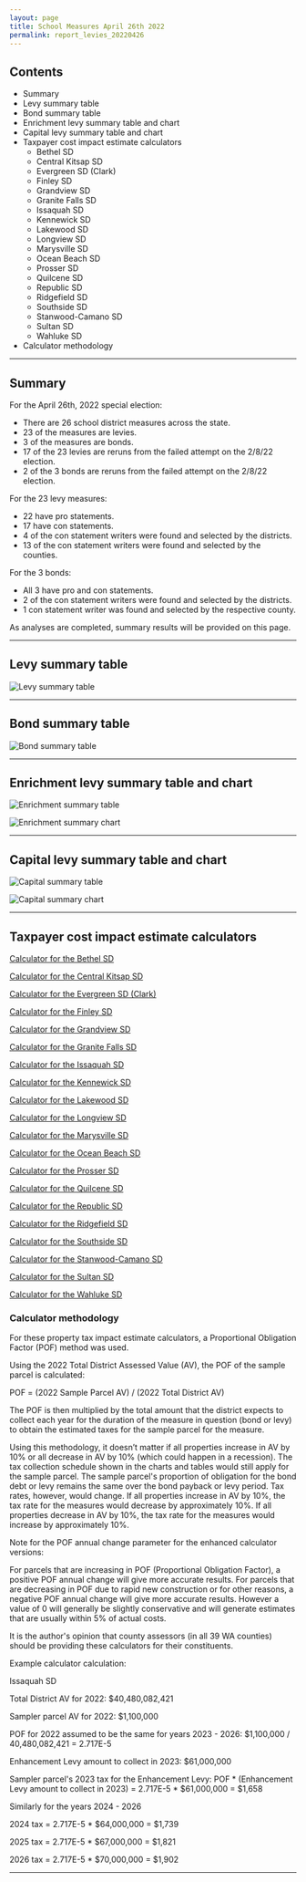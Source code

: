 ```yaml
---
layout: page
title: School Measures April 26th 2022
permalink: report_levies_20220426
---
```



## Contents
- Summary
- Levy summary table
- Bond summary table
- Enrichment levy summary table and chart
- Capital levy summary table and chart
- Taxpayer cost impact estimate calculators
  - Bethel SD
  - Central Kitsap SD
  - Evergreen SD (Clark)
  - Finley SD
  - Grandview SD
  - Granite Falls SD
  - Issaquah SD
  - Kennewick SD
  - Lakewood SD
  - Longview SD
  - Marysville SD
  - Ocean Beach SD
  - Prosser SD
  - Quilcene SD
  - Republic SD
  - Ridgefield SD
  - Southside SD
  - Stanwood-Camano SD
  - Sultan SD
  - Wahluke SD
- Calculator methodology

___

## Summary

For the April 26th, 2022 special election:
- There are 26 school district measures across the state.
- 23 of the measures are levies.
- 3 of the measures are bonds.
- 17 of the 23 levies are reruns from the failed attempt on the 2/8/22 election.
- 2 of the 3 bonds are reruns from the failed attempt on the 2/8/22 election.

For the 23 levy measures:
- 22 have pro statements.
- 17 have con statements.
- 4 of the con statement writers were found and selected by the districts.
- 13 of the con statement writers were found and selected by the counties.

For the 3 bonds:
- All 3 have pro and con statements.
- 2 of the con statement writers were found and selected by the districts.
- 1 con statement writer was found and selected by the respective county.


As analyses are completed, summary results will be provided on this page.

___

## Levy summary table

![Levy summary table](pagesManual/LeviesReport/20220426/LevyTable.png "Levy summary table")

___

## Bond summary table

![Bond summary table](pagesManual/LeviesReport/20220426/BondTable.png "Bond summary table")

___

## Enrichment levy summary table and chart

![Enrichment summary table](pagesManual/LeviesReport/20220426/EnrichmentLeviesSummaryTable.png "Enrichment summary table")

![Enrichment summary chart](pagesManual/LeviesReport/20220426/EnrichmentLeviesSummaryChart.png "Enrichment summary chart")

___

## Capital levy summary table and chart

![Capital summary table](pagesManual/LeviesReport/20220426/CapitalLeviesSummaryTable.png "Capital summary table")

![Capital summary chart](pagesManual/LeviesReport/20220426/CapitalLeviesSummaryChart.png "Capital summary chart")

___

## Taxpayer cost impact estimate calculators

[Calculator for the Bethel SD](calculator_bethel_enhanced)

[Calculator for the Central Kitsap SD](calculator_central_kitsap_enhanced)

[Calculator for the Evergreen SD (Clark)](calculator_evergreen_enhanced)

[Calculator for the Finley SD](calculator_finley_enhanced)

[Calculator for the Grandview SD](calculator_grandview_enhanced)

[Calculator for the Granite Falls SD](calculator_granite_falls_enhanced)

[Calculator for the Issaquah SD](calculator_issaquah_enhanced)

[Calculator for the Kennewick SD](calculator_kennewick_enhanced)

[Calculator for the Lakewood SD](calculator_lakewood)

[Calculator for the Longview SD](calculator_longview_enhanced)

[Calculator for the Marysville SD](calculator_marysville_enhanced)

[Calculator for the Ocean Beach SD](calculator_ocean_beach_enhanced)

[Calculator for the Prosser SD](calculator_prosser_enhanced)

[Calculator for the Quilcene SD](calculator_quilcene_enhanced)

[Calculator for the Republic SD](calculator_republic_enhanced)

[Calculator for the Ridgefield SD](calculator_ridgefield_enhanced)

[Calculator for the Southside SD](calculator_southside_enhanced)

[Calculator for the Stanwood-Camano SD](calculator_stanwood-camano_enhanced)

[Calculator for the Sultan SD](calculator_sultan_enhanced)

[Calculator for the Wahluke SD](calculator_wahluke_enhanced)

### Calculator methodology

For these property tax impact estimate calculators, a Proportional Obligation Factor (POF) method was used.

Using the 2022 Total District Assessed Value (AV), the POF of the sample parcel is calculated:

POF = (2022 Sample Parcel AV) / (2022 Total District AV)

The POF is then multiplied by the total amount that the district expects to collect each year for the duration of the measure in question (bond or levy) 
to obtain the estimated taxes for the sample parcel for the measure.

Using this methodology, it doesn’t matter if all properties increase in AV by 10% or all decrease in AV by 10% (which could happen in a recession). 
The tax collection schedule shown in the charts and tables would still apply for the sample parcel. The sample parcel's proportion of obligation for the bond debt 
or levy remains the same over the bond payback or levy period. Tax rates, however, would change. If all properties increase in AV by 10%, the tax rate for the measures would 
decrease by approximately 10%. If all properties decrease in AV by 10%, the tax rate for the measures would increase by approximately 10%.

Note for the POF annual change parameter for the enhanced calculator versions:

For parcels that are increasing in POF (Proportional Obligation Factor), a positive POF annual change will give more accurate results. 
For parcels that are decreasing in POF due to rapid new construction or for other reasons, a negative POF annual change will give more accurate results. 
However a value of 0 will generally be slightly conservative and will generate estimates that are usually within 5% of actual costs. 

It is the author's opinion that county assessors (in all 39 WA counties) should be providing these calculators for their constituents. 

Example calculator calculation:

Issaquah SD

Total District AV for 2022: $40,480,082,421

Sampler parcel AV for 2022: $1,100,000

POF for 2022 assumed to be the same for years 2023 - 2026: $1,100,000 / 40,480,082,421 = 2.717E-5

Enhancement Levy amount to collect in 2023: $61,000,000

Sampler parcel's 2023 tax for the Enhancement Levy: POF * (Enhancement Levy amount to collect in 2023) = 2.717E-5 * $61,000,000 = $1,658

Similarly for the years 2024 - 2026

2024 tax = 2.717E-5 * $64,000,000 = $1,739

2025 tax = 2.717E-5 * $67,000,000 = $1,821

2026 tax = 2.717E-5 * $70,000,000 = $1,902


___


